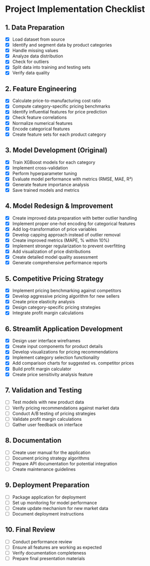 # Project Implementation Checklist

## 1. Data Preparation
- [x] Load dataset from source
- [x] Identify and segment data by product categories
- [x] Handle missing values
- [x] Analyze data distribution
- [x] Check for outliers
- [x] Split data into training and testing sets
- [x] Verify data quality

## 2. Feature Engineering
- [x] Calculate price-to-manufacturing cost ratio
- [x] Compute category-specific pricing benchmarks
- [x] Identify influential features for price prediction
- [x] Check feature correlations
- [x] Normalize numerical features
- [x] Encode categorical features
- [x] Create feature sets for each product category

## 3. Model Development (Original)
- [x] Train XGBoost models for each category
- [x] Implement cross-validation
- [x] Perform hyperparameter tuning
- [x] Evaluate model performance with metrics (RMSE, MAE, R²)
- [x] Generate feature importance analysis
- [x] Save trained models and metrics

## 4. Model Redesign & Improvement
- [x] Create improved data preparation with better outlier handling
- [x] Implement proper one-hot encoding for categorical features
- [x] Add log-transformation of price variables
- [x] Develop capping approach instead of outlier removal
- [x] Create improved metrics (MAPE, % within 10%)
- [x] Implement stronger regularization to prevent overfitting
- [x] Add visualization of price distributions
- [x] Create detailed model quality assessment
- [x] Generate comprehensive performance reports

## 5. Competitive Pricing Strategy
- [x] Implement pricing benchmarking against competitors
- [x] Develop aggressive pricing algorithm for new sellers
- [x] Create price elasticity analysis
- [x] Design category-specific pricing strategies
- [x] Integrate profit margin calculations

## 6. Streamlit Application Development
- [x] Design user interface wireframes
- [x] Create input components for product details
- [x] Develop visualizations for pricing recommendations
- [x] Implement category selection functionality
- [x] Add comparison charts for suggested vs. competitor prices
- [x] Build profit margin calculator
- [x] Create price sensitivity analysis feature

## 7. Validation and Testing
- [ ] Test models with new product data
- [ ] Verify pricing recommendations against market data
- [ ] Conduct A/B testing of pricing strategies
- [ ] Validate profit margin calculations
- [ ] Gather user feedback on interface

## 8. Documentation
- [ ] Create user manual for the application
- [ ] Document pricing strategy algorithms
- [ ] Prepare API documentation for potential integration
- [ ] Create maintenance guidelines

## 9. Deployment Preparation
- [ ] Package application for deployment
- [ ] Set up monitoring for model performance
- [ ] Create update mechanism for new market data
- [ ] Document deployment instructions

## 10. Final Review
- [ ] Conduct performance review
- [ ] Ensure all features are working as expected
- [ ] Verify documentation completeness
- [ ] Prepare final presentation materials 